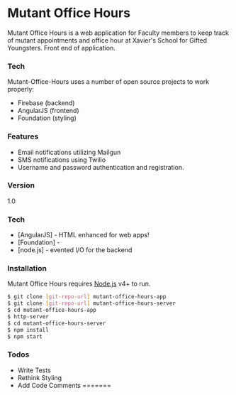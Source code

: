 # Mutant Office Hours
Mutant Office Hours is a web application for Faculty members to keep track of mutant appointments and office hour at Xavier's School for Gifted Youngsters. Front end of application.

### Tech
Mutant-Office-Hours uses a number of open source projects to work properly:
- Firebase (backend)
- AngularJS (frontend)
- Foundation (styling)

### Features
- Email  notifications utilizing Mailgun
- SMS notifications using Twilio 
- Username and password authentication and registration.

### Version
1.0

### Tech
* [AngularJS] - HTML enhanced for web apps!
* [Foundation] - 
* [node.js] - evented I/O for the backend

### Installation
Mutant Office Hours  requires [Node.js](https://nodejs.org/) v4+ to run.

```sh
$ git clone [git-repo-url] mutant-office-hours-app
$ git clone [git-repo-url] mutant-office-hours-server
$ cd mutant-office-hours-app
$ http-server
$ cd mutant-office-hours-server
$ npm install
$ npm start
```
### Todos
 - Write Tests
 - Rethink Styling
 - Add Code Comments
=======
